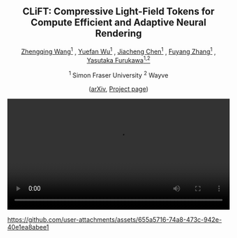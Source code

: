 <div align="center">
<h2 align="center"> CLiFT: Compressive Light-Field Tokens for Compute Efficient and Adaptive Neural Rendering
</h2>

<!-- <h4 align="center"> ICLR 2025 </h4> -->

[Zhengqing Wang<sup>1</sup>](https://eric-zqwang.github.io/) , [Yuefan Wu<sup>1</sup>](https://ivenwu.com/) , [Jiacheng Chen<sup>1</sup>](https://jcchen.me) , [Fuyang Zhang<sup>1</sup>](https://zhangfuyang.github.io/) , [Yasutaka Furukawa<sup>1,2</sup>](https://www2.cs.sfu.ca/~furukawa/)

<sup>1</sup> Simon Fraser University <sup>2</sup> Wayve

([arXiv](https://arxiv.org/abs/xxx), [Project page](clift-nvs.github.io))
</div>

<div align="center">
    <video src="assets/demo.mp4" width="100%"></video>
</div>



https://github.com/user-attachments/assets/655a5716-74a8-473c-942e-40e1ea8abee1

